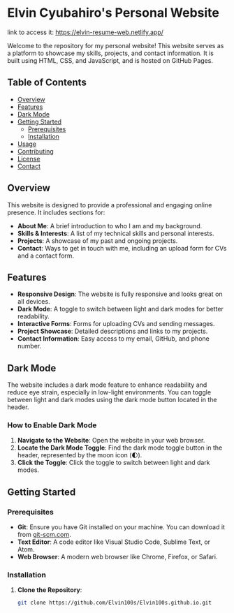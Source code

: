 # Elvin Cyubahiro's Personal Website
link to access it: https://elvin-resume-web.netlify.app/

Welcome to the repository for my personal website! This website serves as a platform to showcase my skills, projects, and contact information. It is built using HTML, CSS, and JavaScript, and is hosted on GitHub Pages.

## Table of Contents
- [Overview](#overview)
- [Features](#features)
- [Dark Mode](#dark-mode)
- [Getting Started](#getting-started)
  - [Prerequisites](#prerequisites)
  - [Installation](#installation)
- [Usage](#usage)
- [Contributing](#contributing)
- [License](#license)
- [Contact](#contact)

## Overview

This website is designed to provide a professional and engaging online presence. It includes sections for:

- **About Me**: A brief introduction to who I am and my background.
- **Skills & Interests**: A list of my technical skills and personal interests.
- **Projects**: A showcase of my past and ongoing projects.
- **Contact**: Ways to get in touch with me, including an upload form for CVs and a contact form.

## Features

- **Responsive Design**: The website is fully responsive and looks great on all devices.
- **Dark Mode**: A toggle to switch between light and dark modes for better readability.
- **Interactive Forms**: Forms for uploading CVs and sending messages.
- **Project Showcase**: Detailed descriptions and links to my projects.
- **Contact Information**: Easy access to my email, GitHub, and phone number.

## Dark Mode

The website includes a dark mode feature to enhance readability and reduce eye strain, especially in low-light environments. You can toggle between light and dark modes using the dark mode button located in the header.

### How to Enable Dark Mode

1. **Navigate to the Website**: Open the website in your web browser.
2. **Locate the Dark Mode Toggle**: Find the dark mode toggle button in the header, represented by the moon icon (🌓).
3. **Click the Toggle**: Click the toggle to switch between light and dark modes.

## Getting Started

### Prerequisites

- **Git**: Ensure you have Git installed on your machine. You can download it from [git-scm.com](https://git-scm.com/).
- **Text Editor**: A code editor like Visual Studio Code, Sublime Text, or Atom.
- **Web Browser**: A modern web browser like Chrome, Firefox, or Safari.

### Installation

1. **Clone the Repository**:
   ```sh
   git clone https://github.com/Elvin100s/Elvin100s.github.io.git
